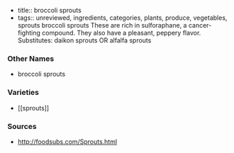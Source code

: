 - title:: broccoli sprouts
- tags:: unreviewed, ingredients, categories, plants, produce, vegetables, sprouts
broccoli sprouts These are rich in sulforaphane, a cancer-fighting compound. They also have a pleasant, peppery flavor. Substitutes: daikon sprouts OR alfalfa sprouts

### Other Names

* broccoli sprouts

### Varieties

* [[sprouts]]

### Sources
* http://foodsubs.com/Sprouts.html
